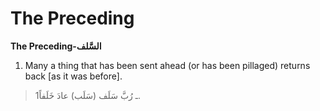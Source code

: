 The Preceding
=============

**The Preceding-السَّلف**

1. Many a thing that has been sent ahead (or has been pillaged) returns
back [as it was before].

> 1ـ رُبَّ سَلَف (سَلَب) عادَ خَلَفاً.


